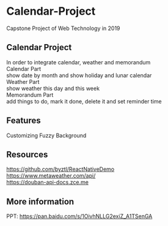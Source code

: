 # Calendar-Project
Capstone Project of Web Technology in 2019  

Calendar Project
-------------
In order to integrate calendar, weather and memorandum  
Calendar Part  
show date by month and show holiday and lunar calendar  
Weather Part  
show weather this day and this week  
Memorandum Part  
add things to do, mark it done, delete it and set reminder time  

Features
---
Customizing Fuzzy Background

Resources
---
https://github.com/byztl/ReactNativeDemo  
https://www.metaweather.com/api/  
https://douban-api-docs.zce.me

More information
---
PPT: https://pan.baidu.com/s/1OivhNLLG2exiZ_A1TSenGA

